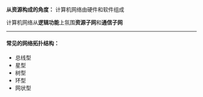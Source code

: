 **从资源构成的角度：** 计算机网络由硬件和软件组成

计算机网络从**逻辑功能**上氛围**资源子网**和**通信子网**

---
#### 常见的网络拓扑结构：
  - 总线型
  - 星型
  - 树型
  - 环型
  - 网状型